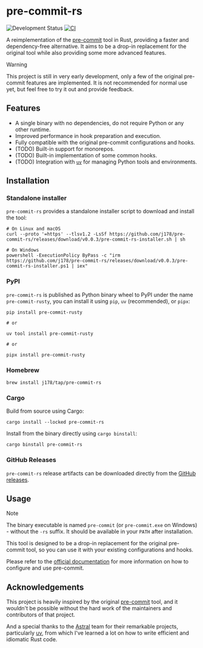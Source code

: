 # pre-commit-rs

![Development Status](https://img.shields.io/badge/Development-Early_Stage-yellowgreen)
[![CI](https://github.com/j178/pre-commit-rs/actions/workflows/ci.yml/badge.svg)](https://github.com/j178/pre-commit-rs/actions/workflows/ci.yml)

A reimplementation of the [pre-commit](https://pre-commit.com/) tool in Rust, providing a faster and dependency-free alternative.
It aims to be a drop-in replacement for the original tool while also providing some more advanced features.

> [!WARNING]
> This project is still in very early development, only a few of the original pre-commit features are implemented.
> It is not recommended for normal use yet, but feel free to try it out and provide feedback.

## Features

- A single binary with no dependencies, do not require Python or any other runtime.
- Improved performance in hook preparation and execution.
- Fully compatible with the original pre-commit configurations and hooks.
- (TODO) Built-in support for monorepos.
- (TODO) Built-in implementation of some common hooks.
- (TODO) Integration with [`uv`](https://github.com/astral-sh/uv) for managing Python tools and environments.

## Installation

### Standalone installer

`pre-commit-rs` provides a standalone installer script to download and install the tool:

```console
# On Linux and macOS
curl --proto '=https' --tlsv1.2 -LsSf https://github.com/j178/pre-commit-rs/releases/download/v0.0.3/pre-commit-rs-installer.sh | sh

# On Windows
powershell -ExecutionPolicy ByPass -c "irm https://github.com/j178/pre-commit-rs/releases/download/v0.0.3/pre-commit-rs-installer.ps1 | iex"
```

### PyPI

`pre-commit-rs` is published as Python binary wheel to PyPI under the name `pre-commit-rusty`,
you can install it using `pip`, `uv` (recommended), or `pipx`:

```console
pip install pre-commit-rusty

# or

uv tool install pre-commit-rusty

# or

pipx install pre-commit-rusty
```

### Homebrew

```console
brew install j178/tap/pre-commit-rs
```

### Cargo

Build from source using Cargo:

```console
cargo install --locked pre-commit-rs
```

Install from the binary directly using `cargo binstall`:

```console
cargo binstall pre-commit-rs
```

### GitHub Releases

`pre-commit-rs` release artifacts can be downloaded directly from the [GitHub releases](https://github.com/j178/pre-commit-rs/releases).

## Usage

> [!NOTE]
> The binary executable is named `pre-commit` (or `pre-commit.exe` on Windows) - without the `-rs` suffix. It should be available in your `PATH` after installation.

This tool is designed to be a drop-in replacement for the original pre-commit tool, so you can use it with your existing configurations and hooks.

Please refer to the [official documentation](https://pre-commit.com/) for more information on how to configure and use pre-commit.

## Acknowledgements

This project is heavily inspired by the original [pre-commit](https://pre-commit.com/) tool, and it wouldn't be possible without the hard work
of the maintainers and contributors of that project.

And a special thanks to the [Astral](https://github.com/astral-sh) team for their remarkable projects, particularly [uv](https://github.com/astral-sh/uv),
from which I've learned a lot on how to write efficient and idiomatic Rust code.
